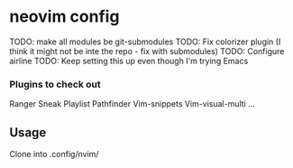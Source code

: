 # neovim config
TODO: make all modules be git-submodules
TODO: Fix colorizer plugin 
    (I think it might not be inte the repo - fix with submodules)
TODO: Configure airline
TODO: Keep setting this up even though I'm trying Emacs

### Plugins to check out
Ranger
Sneak
Playlist
Pathfinder
Vim-snippets
Vim-visual-multi
...

## Usage
Clone into .config/nvim/
